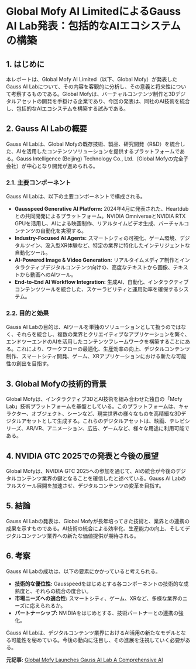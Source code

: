 # Global Mofy AI LimitedによるGauss AI Lab発表：包括的なAIエコシステムの構築

## 1. はじめに

本レポートは、Global Mofy AI Limited（以下、Global Mofy）が発表したGauss AI Labについて、その内容を客観的に分析し、その意義と将来性について考察するものである。Global Mofyは、バーチャルコンテンツ制作と3Dデジタルアセットの開発を手掛ける企業であり、今回の発表は、同社のAI技術を統合し、包括的なAIエコシステムを構築する試みである。

## 2. Gauss AI Labの概要

Gauss AI Labは、Global Mofyの既存技術、製品、研究開発（R&D）を統合した、AIを活用したコンテンツソリューションを提供するプラットフォームである。Gauss Intelligence (Beijing) Technology Co., Ltd.（Global Mofyの完全子会社）が中心となり開発が進められる。

### 2.1. 主要コンポーネント

Gauss AI Labは、以下の主要コンポーネントで構成される。

* **Gausspeed Generative AI Platform:** 2024年4月に発表された、Heartdubとの共同開発によるプラットフォーム。NVIDIA OmniverseとNVIDIA RTX GPUを活用し、AIによる映画制作、リアルタイムビデオ生成、バーチャルコンテンツの自動化を実現する。
* **Industry-Focused AI Agents:** スマートシティの可視化、ゲーム環境、デジタルツイン、没入型XR体験など、特定の業界に特化したインテリジェントな自動化ツール。
* **AI-Powered Image & Video Generation:** リアルタイムメディア制作とインタラクティブデジタルコンテンツ向けの、高度なテキストから画像、テキストから動画へのAIツール。
* **End-to-End AI Workflow Integration:** 生成AI、自動化、インタラクティブコンテンツツールを統合した、スケーラビリティと運用効率を確保するシステム。

### 2.2. 目的と効果

Gauss AI Labの目的は、AIツールを単独のソリューションとして扱うのではなく、それらを統合し、複数の業界とクリエイティブなアプリケーションを繋ぐ、エンドツーエンドのAIを活用したコンテンツフレームワークを構築することにある。これにより、ワークフローの最適化、生産効率の向上、デジタルコンテンツ制作、スマートシティ開発、ゲーム、XRアプリケーションにおける新たな可能性の創出を目指す。

## 3. Global Mofyの技術的背景

Global Mofyは、インタラクティブ3DとAI技術を組み合わせた独自の「Mofy Lab」技術プラットフォームを基盤としている。このプラットフォームは、キャラクター、オブジェクト、シーンなど、現実世界の様々なものを高精細な3Dデジタルアセットとして生成する。これらのデジタルアセットは、映画、テレビシリーズ、AR/VR、アニメーション、広告、ゲームなど、様々な用途に利用可能である。

## 4. NVIDIA GTC 2025での発表と今後の展望

Global Mofyは、NVIDIA GTC 2025への参加を通じて、AIの統合が今後のデジタルコンテンツ業界の鍵となることを確信したと述べている。Gauss AI Labのフルスケール展開を加速させ、デジタルコンテンツの変革を目指す。

## 5. 結論

Gauss AI Labの発表は、Global Mofyが長年培ってきた技術と、業界との連携の成果を示すものである。AI技術の統合による効率化、生産能力の向上、そしてデジタルコンテンツ業界への新たな価値提供が期待される。

## 6. 考察

Gauss AI Labの成功は、以下の要素にかかっていると考えられる。

* **技術的な優位性:** Gausspeedをはじめとする各コンポーネントの技術的な成熟度と、それらの統合の度合い。
* **市場ニーズへの適合性:** スマートシティ、ゲーム、XRなど、多様な業界のニーズに応えられるか。
* **パートナーシップ:** NVIDIAをはじめとする、技術パートナーとの連携の強化。

Gauss AI Labは、デジタルコンテンツ業界におけるAI活用の新たなモデルとなる可能性を秘めている。今後の動向に注目し、その進展を注視していく必要がある。


**元記事:** [Global Mofy Launches Gauss AI Lab A Comprehensive AI](https://www.globenewswire.com/news-release/2025/03/24/3047793/0/en/Global-Mofy-Launches-Gauss-AI-Lab-A-Comprehensive-AI-Ecosystem-Following-Participation-at-NVIDIA-GTC-2025.html)